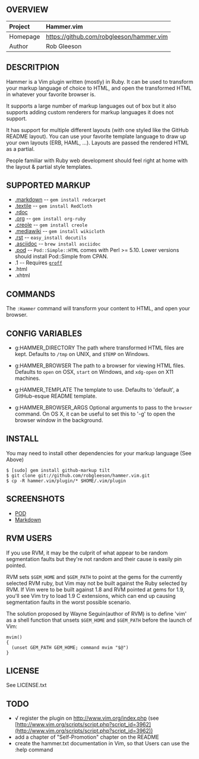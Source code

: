 ## OVERVIEW

| Project         | Hammer.vim
|:----------------|:--------------------------------------------------
| Homepage        | https://github.com/robgleeson/hammer.vim
| Author          | Rob Gleeson


## DESCRITPION

Hammer is a Vim plugin written (mostly) in Ruby.  It can be used to transform your markup language
of choice to HTML, and open the transformed HTML in whatever your favorite browser is.

It supports a large number of markup languages out of box but it also supports   adding custom
renderers for markup languages it does not support.

It has support for multiple different layouts (with one styled like the GitHub   README layout). You
can use your favorite template language to draw up your own   layouts (ERB, HAML, …). Layouts are
passed the rendered HTML as a partial.

People familiar with Ruby web development should feel right at home with the layout & partial style
templates.


## SUPPORTED MARKUP

- [.markdown](http://daringfireball.net/projects/markdown/) -- `gem install redcarpet`
- [.textile](http://www.textism.com/tools/textile/) -- `gem install RedCloth`
- [.rdoc](http://rdoc.sourceforge.net/)
- [.org](http://orgmode.org/) -- `gem install org-ruby`
- [.creole](http://wikicreole.org/) -- `gem install creole`
- [.mediawiki](http://www.mediawiki.org/wiki/Help:Formatting) -- `gem install wikicloth`
- [.rst](http://docutils.sourceforge.net/rst.html) -- `easy_install docutils`
- [.asciidoc](http://www.methods.co.nz/asciidoc/) -- `brew install asciidoc`
- [.pod](http://search.cpan.org/dist/perl/pod/perlpod.pod) -- `Pod::Simple::HTML`
  comes with Perl >= 5.10. Lower versions should install Pod::Simple from CPAN.
- .1 -- Requires [`groff`](http://www.gnu.org/software/groff/)
- .html
- .xhtml


## COMMANDS

The `:Hammer` command will transform your content to HTML, and open your
browser.


## CONFIG VARIABLES

- g:HAMMER\_DIRECTORY
  The path where transformed HTML files are kept.
  Defaults to `/tmp` on UNIX, and `$TEMP` on Windows.

- g:HAMMER\_BROWSER
  The path to a browser for viewing HTML files.
  Defaults to `open` on OSX, `start` on Windows, and `xdg-open` on X11 machines.

- g:HAMMER\_TEMPLATE
  The template to use.
  Defaults to 'default', a GitHub-esque README template.

- g:HAMMER\_BROWSER\_ARGS
  Optional arguments to pass to the `browser` command.  On OS X, it can be useful
  to set this to '-g' to open the browser window in the background.


## INSTALL

You may need to install other dependencies for your markup language (See Above)

    $ [sudo] gem install github-markup tilt
    $ git clone git://github.com/robgleeson/hammer.vim.git
    $ cp -R hammer.vim/plugin/* $HOME/.vim/plugin


## SCREENSHOTS

- [POD]
- [Markdown]


## RVM USERS

If you use RVM, it may be the culprit of what appear to be random segmentation faults but they're
not random and their cause is easily pin pointed.

RVM sets `$GEM_HOME` and `$GEM_PATH` to point at the gems for the currently selected RVM ruby, but
Vim may not be built against the Ruby selected by RVM.  If Vim were to be built against 1.8 and RVM
pointed at gems for 1.9, you'll see Vim try to load 1.9 C extensions, which can end up causing
segmentation faults in the worst possible scenario.

The solution proposed by Wayne Seguin(author of RVM) is to define 'vim' as a shell function that
unsets `$GEM_HOME` and `$GEM_PATH` before the launch of Vim:

    mvim()
    {
      (unset GEM_PATH GEM_HOME; command mvim "$@")
    }


## LICENSE

See LICENSE.txt


## TODO

- √ register the plugin on http://www.vim.org/index.php (see [http://www.vim.org/scripts/script.php?script_id=3962](http://www.vim.org/scripts/script.php?script_id=3962))
- add a chapter of "Self-Promotion" chapter on the README
- create the hammer.txt documentation in Vim, so that Users can use the :help command

[POD]: http://d.pr/16YG
[Markdown]: http://d.pr/GEuT
